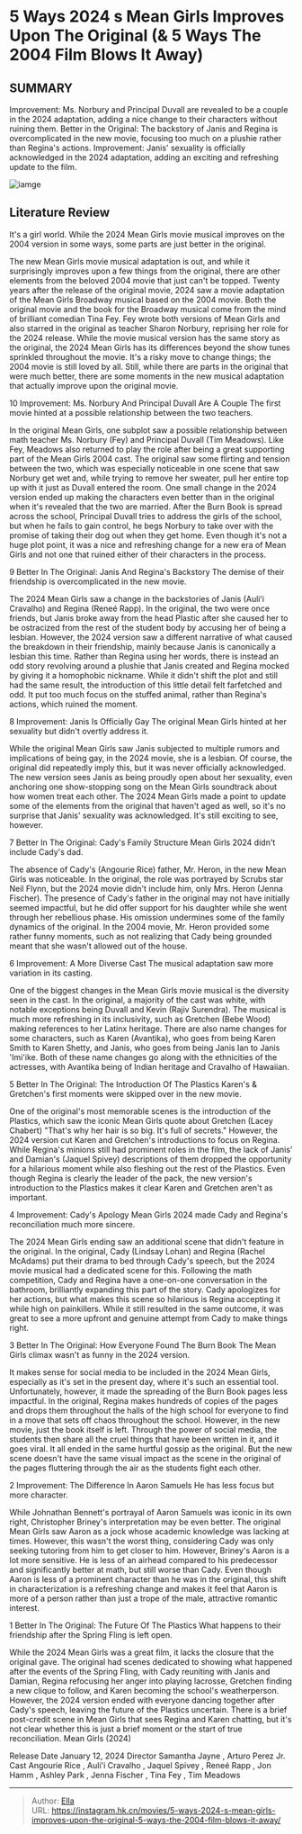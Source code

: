 # 5 Ways 2024 s Mean Girls Improves Upon The Original (&amp; 5 Ways The 2004 Film Blows It Away)


## SUMMARY 


 Improvement: Ms. Norbury and Principal Duvall are revealed to be a couple in the 2024 adaptation, adding a nice change to their characters without ruining them. 
 Better in the Original: The backstory of Janis and Regina is overcomplicated in the new movie, focusing too much on a plushie rather than Regina&#39;s actions. 
 Improvement: Janis&#39; sexuality is officially acknowledged in the 2024 adaptation, adding an exciting and refreshing update to the film. 

![iamge](https://static1.srcdn.com/wordpress/wp-content/uploads/2024/01/meangirls2004vsnow.jpg)

## Literature Review

It&#39;s a girl world. While the 2024 Mean Girls movie musical improves on the 2004 version in some ways, some parts are just better in the original.




The new Mean Girls movie musical adaptation is out, and while it surprisingly improves upon a few things from the original, there are other elements from the beloved 2004 movie that just can&#39;t be topped. Twenty years after the release of the original movie, 2024 saw a movie adaptation of the Mean Girls Broadway musical based on the 2004 movie. Both the original movie and the book for the Broadway musical come from the mind of brilliant comedian Tina Fey. 
Fey wrote both versions of Mean Girls and also starred in the original as teacher Sharon Norbury, reprising her role for the 2024 release. While the movie musical version has the same story as the original, the 2024 Mean Girls has its differences beyond the show tunes sprinkled throughout the movie. It&#39;s a risky move to change things; the 2004 movie is still loved by all. Still, while there are parts in the original that were much better, there are some moments in the new musical adaptation that actually improve upon the original movie.









 








 10  Improvement: Ms. Norbury And Principal Duvall Are A Couple 
The first movie hinted at a possible relationship between the two teachers.
        

In the original Mean Girls, one subplot saw a possible relationship between math teacher Ms. Norbury (Fey) and Principal Duvall (Tim Meadows). Like Fey, Meadows also returned to play the role after being a great supporting part of the Mean Girls 2004 cast. The original saw some flirting and tension between the two, which was especially noticeable in one scene that saw Norbury get wet and, while trying to remove her sweater, pull her entire top up with it just as Duvall entered the room.
One small change in the 2024 version ended up making the characters even better than in the original when it&#39;s revealed that the two are married. After the Burn Book is spread across the school, Principal Duvall tries to address the girls of the school, but when he fails to gain control, he begs Norbury to take over with the promise of taking their dog out when they get home. Even though it&#39;s not a huge plot point, it was a nice and refreshing change for a new era of Mean Girls and not one that ruined either of their characters in the process.





 9  Better In The Original: Janis And Regina&#39;s Backstory 
The demise of their friendship is overcomplicated in the new movie.
        

The 2024 Mean Girls saw a change in the backstories of Janis (Auliʻi Cravalho) and Regina (Reneé Rapp). In the original, the two were once friends, but Janis broke away from the head Plastic after she caused her to be ostracized from the rest of the student body by accusing her of being a lesbian. However, the 2024 version saw a different narrative of what caused the breakdown in their friendship, mainly because Janis is canonically a lesbian this time.
Rather than Regina using her words, there is instead an odd story revolving around a plushie that Janis created and Regina mocked by giving it a homophobic nickname. While it didn&#39;t shift the plot and still had the same result, the introduction of this little detail felt farfetched and odd. It put too much focus on the stuffed animal, rather than Regina&#39;s actions, which ruined the moment.





 8  Improvement: Janis Is Officially Gay 
The original Mean Girls hinted at her sexuality but didn&#39;t overtly address it.
        

While the original Mean Girls saw Janis subjected to multiple rumors and implications of being gay, in the 2024 movie, she is a lesbian. Of course, the original did repeatedly imply this, but it was never officially acknowledged. The new version sees Janis as being proudly open about her sexuality, even anchoring one show-stopping song on the Mean Girls soundtrack about how women treat each other. The 2024 Mean Girls made a point to update some of the elements from the original that haven&#39;t aged as well, so it&#39;s no surprise that Janis&#39; sexuality was acknowledged. It&#39;s still exciting to see, however.





 7  Better In The Original: Cady&#39;s Family Structure 
Mean Girls 2024 didn&#39;t include Cady&#39;s dad.
        

The absence of Cady&#39;s (Angourie Rice) father, Mr. Heron, in the new Mean Girls was noticeable. In the original, the role was portrayed by Scrubs star Neil Flynn, but the 2024 movie didn&#39;t include him, only Mrs. Heron (Jenna Fischer). The presence of Cady&#39;s father in the original may not have initially seemed impactful, but he did offer support for his daughter while she went through her rebellious phase. His omission undermines some of the family dynamics of the original. In the 2004 movie, Mr. Heron provided some rather funny moments, such as not realizing that Cady being grounded meant that she wasn&#39;t allowed out of the house.





 6  Improvement: A More Diverse Cast 
The musical adaptation saw more variation in its casting.


 







One of the biggest changes in the Mean Girls movie musical is the diversity seen in the cast. In the original, a majority of the cast was white, with notable exceptions being Duvall and Kevin (Rajiv Surendra). The musical is much more refreshing in its inclusivity, such as Gretchen (Bebe Wood) making references to her Latinx heritage. There are also name changes for some characters, such as Karen (Avantika), who goes from being Karen Smith to Karen Shetty, and Janis, who goes from being Janis Ian to Janis &#39;Imi&#39;ike. Both of these name changes go along with the ethnicities of the actresses, with Avantika being of Indian heritage and Cravalho of Hawaiian.





 5  Better In The Original: The Introduction Of The Plastics 
Karen&#39;s &amp; Gretchen&#39;s first moments were skipped over in the new movie.


 







One of the original&#39;s most memorable scenes is the introduction of the Plastics, which saw the iconic Mean Girls quote about Gretchen (Lacey Chabert) &#34;That&#39;s why her hair is so big. It&#39;s full of secrets.&#34; However, the 2024 version cut Karen and Gretchen&#39;s introductions to focus on Regina. While Regina&#39;s minions still had prominent roles in the film, the lack of Janis&#39; and Damian&#39;s (Jaquel Spivey) descriptions of them dropped the opportunity for a hilarious moment while also fleshing out the rest of the Plastics. Even though Regina is clearly the leader of the pack, the new version&#39;s introduction to the Plastics makes it clear Karen and Gretchen aren&#39;t as important.





 4  Improvement: Cady&#39;s Apology 
Mean Girls 2024 made Cady and Regina&#39;s reconciliation much more sincere.
        

The 2024 Mean Girls ending saw an additional scene that didn&#39;t feature in the original. In the original, Cady (Lindsay Lohan) and Regina (Rachel McAdams) put their drama to bed through Cady&#39;s speech, but the 2024 movie musical had a dedicated scene for this. Following the math competition, Cady and Regina have a one-on-one conversation in the bathroom, brilliantly expanding this part of the story. Cady apologizes for her actions, but what makes this scene so hilarious is Regina accepting it while high on painkillers. While it still resulted in the same outcome, it was great to see a more upfront and genuine attempt from Cady to make things right.





 3  Better In The Original: How Everyone Found The Burn Book 
The Mean Girls climax wasn&#39;t as funny in the 2024 version.
        

It makes sense for social media to be included in the 2024 Mean Girls, especially as it&#39;s set in the present day, where it&#39;s such an essential tool. Unfortunately, however, it made the spreading of the Burn Book pages less impactful. In the original, Regina makes hundreds of copies of the pages and drops them throughout the halls of the high school for everyone to find in a move that sets off chaos throughout the school.
However, in the new movie, just the book itself is left. Through the power of social media, the students then share all the cruel things that have been written in it, and it goes viral. It all ended in the same hurtful gossip as the original. But the new scene doesn&#39;t have the same visual impact as the scene in the original of the pages fluttering through the air as the students fight each other.





 2  Improvement: The Difference In Aaron Samuels 
He has less focus but more character.


 







While Johnathan Bennett&#39;s portrayal of Aaron Samuels was iconic in its own right, Christopher Briney&#39;s interpretation may be even better. The original Mean Girls saw Aaron as a jock whose academic knowledge was lacking at times. However, this wasn&#39;t the worst thing, considering Cady was only seeking tutoring from him to get closer to him.
However, Briney&#39;s Aaron is a lot more sensitive. He is less of an airhead compared to his predecessor and significantly better at math, but still worse than Cady. Even though Aaron is less of a prominent character than he was in the original, this shift in characterization is a refreshing change and makes it feel that Aaron is more of a person rather than just a trope of the male, attractive romantic interest.





 1  Better In The Original: The Future Of The Plastics 
What happens to their friendship after the Spring Fling is left open.
        

While the 2024 Mean Girls was a great film, it lacks the closure that the original gave. The original had scenes dedicated to showing what happened after the events of the Spring Fling, with Cady reuniting with Janis and Damian, Regina refocusing her anger into playing lacrosse, Gretchen finding a new clique to follow, and Karen becoming the school&#39;s weatherperson. However, the 2024 version ended with everyone dancing together after Cady&#39;s speech, leaving the future of the Plastics uncertain. There is a brief post-credit scene in Mean Girls that sees Regina and Karen chatting, but it&#39;s not clear whether this is just a brief moment or the start of true reconciliation.
  Mean Girls (2024)  


  Release Date    January 12, 2024     Director    Samantha Jayne , Arturo Perez Jr.     Cast    Angourie Rice , Auli&#39;i Cravalho , Jaquel Spivey , Reneé Rapp , Jon Hamm , Ashley Park , Jenna Fischer , Tina Fey , Tim Meadows    



---

> Author: [Ella](https://instagram.hk.cn/)  
> URL: https://instagram.hk.cn/movies/5-ways-2024-s-mean-girls-improves-upon-the-original-5-ways-the-2004-film-blows-it-away/  

